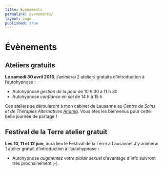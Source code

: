 ```yaml
---
title: Évènements
permalink: evenements/
layout: page
published: true
---
```


# Évènements

## Ateliers gratuits

**<i class="fa fa-calendar"></i> Le samedi 30 avril 2016**, j’animerai 2 ateliers gratuits d’introduction à l’autohypnose :

- Autohypnose *gestion de la peur* de 10 h 30 à 11 h 30
- Autohypnose *confiance en soi* de 14 h à 15 h

Ces ateliers se dérouleront à mon cabinet de Lausanne au *Centre de Soins et de Thérapies Alternatives* [*Anama*](http://www.centre-anama.ch/blog/nouvelles-portes-ouvertes-lausanne-centre-therapies-alternatives-avril-2016/). Vous êtes les bienvenus pour cette belle journée de partage !

## Festival de la Terre atelier gratuit

**<i class="fa fa-calendar"></i> Les 10, 11 et 12 juin**, aura lieu le Festival de la Terre à Lausanne! J’y animerai 1 atelier gratuit d’introduction à l’autohypnose :

- Autohypnose *augmentez votre plaisir sexuel* d'avantage d'info suivront très prochainement ;-).
